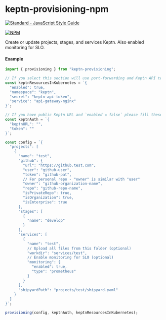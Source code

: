 # keptn-provisioning-npm

[![Standard - JavaScript Style Guide](https://img.shields.io/badge/code_style-standard-brightgreen.svg)](http://standardjs.com/)

[![NPM](https://nodei.co/npm/keptn-provisioning.png?downloads=true&downloadRank=true&stars=true)](https://nodei.co/npm/keptn-provisioning/)

Create or update projects, stages, and services Keptn. Also enabled monitoring for SLO.

#### Example

```js
import { provisioning } from "keptn-provisioning";

// If you select this section will use port-forwarding and Keptn API token will get from K8s secrets
const keptnResourcesInKubernetes = `{
  "enabled": true,
  "namespace": "keptn",
  "secret": "keptn-api-token",
  "service": "api-gateway-nginx"
}`;

// If you have public Keptn URL and `enabled = false` please fill these settings
const keptnAuth = `{
  "keptnURL": "",
  "token": ""
}`;

const config = `{
  "projects": [
    {
      "name": "test",
      "github": {
        "url": "https://github.test.com",
        "user": "github-user",
        "token": "github-pat",
        // For personal repo - "owner" is similar with "user"
        "owner": "github-organization-name",
        "repo": "github-repo-name",
        "isPrivateRepo": true,
        "isOrganization": true,
        "isEnterprise": true
      },
      "stages": [
        {
          "name": "develop"
        }
      ],
      "services": [
        {
          "name": "test",
          // Upload all files from this folder (optional)
          "workdir": "services/test",
          // Enable monitoring for SLO (optional)
          "monitoring": {
            "enabled": true,
            "type": "prometheus"
          }
        }
      ],
      "shipyardPath": "projects/test/shipyard.yaml"
    }
  ]
}`;

provisioning(config, keptnAuth, keptnResourcesInKubernetes);
```
